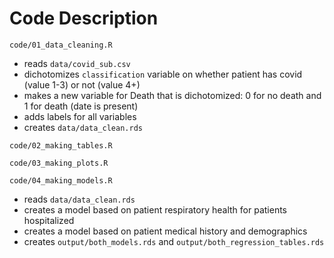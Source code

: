 # Code Description

`code/01_data_cleaning.R`
- reads `data/covid_sub.csv`
- dichotomizes `classification` variable on whether patient has covid (value 1-3) or not (value 4+)
- makes a new variable for Death that is dichotomized: 0 for no death and 1 for death (date is present)
- adds labels for all variables
- creates `data/data_clean.rds`


`code/02_making_tables.R`


`code/03_making_plots.R`


`code/04_making_models.R`
- reads `data/data_clean.rds`
- creates a model based on patient respiratory health for patients hospitalized
- creates a model based on patient medical history and demographics
- creates `output/both_models.rds` and `output/both_regression_tables.rds`
